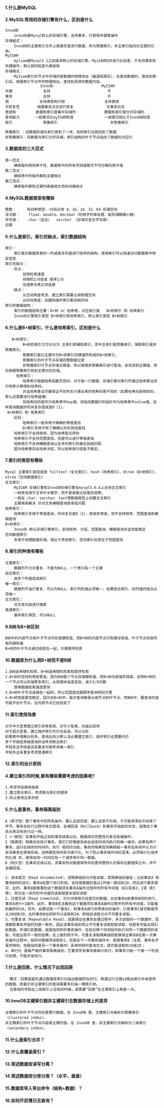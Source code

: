 #### 1.什么是MySQL
#### 2.MySQL常用的存储引擎有什么，区别是什么
    InnoDB
        innodb是Mysql默认的存储引擎，支持事务，行锁和外键等操作
    存储格式：
        InnoDB的主键索引文件上直接存放该行数据，称为聚簇索引，非主索引指向对主键的引用。
    MyISAM
        mylsam是Mysql5.1之前版本默认的存储引擎，MyiSAM的并发行比较差，不支持事务和外键操作，默认锁的粒度为表级锁
    存储格式：    
        MyIsam索引的节点中存储的是数据的物理地址（磁道和扇区），在查找数据时，查找到索引后，根据索引节点中的物理地址，查找到具体的数据内容。
                    Innodb                      MyISAM
    外键              支持                          不
    事务              支持                          不
    锁              支持表锁和行锁                  支持表锁
    可恢复性        根据事务日志进行恢复               无事务日志
    表结构         数据和索引是集中存储的             数据和索引是分开存储的
    查询能力       一般情况比myISAM较差              一般情况相比于InnoDB较差
    索引              聚簇索引                        非聚簇索引
    
    聚簇索引 ：将数据存储与索引放到了一块，找到索引也就找到了数据
    非聚簇索引：将数据与索引分开存储，索引结构的叶子节点指向了数据的对应行
#### 3.数据库的三大范式
    第一范式：
        确保每列保持原子性、数据表中的所有字段值都可不可分解的原子值
    第二范式：
        确保表中的每列都和主键相关
    第三范式：
        确保每列都和主键列直接相关而非间接相关
#### 4.MySQL数据类型有哪些
    整数：     有四种类型--分别占用 8、16、24、32、64 存储空间
    浮点数：    float、double、decimal（利用字符串处理，能存储精确小数） 
    字符串：    char（定长）  varchar （存储可变长字符串）
    日期
#### 5.什么是索引，索引优缺点，索引数据结构
    索引：
        索引是对数据库表的一列或者多列值进行排序的结构，使用索引可以快速访问数据表中特定信息
    索引优缺点：
        优点： 
            加快检索速度
            将随机I/O变成 顺序I/O
            加速表与表之间连接
        缺点：
            从空间角度考虑，建立索引需要占用物理空间
            从时间角度，创建和维护索引都消耗时间
    索引的数据结构：
        索引的数据结构主要：B+树 or 哈希表，对应索引是   B+树索引 和 哈希索引
        Innodb引擎索引类型 B+树索引和哈希索引，默认索引类型 B+树索引  
      
           
#### 6.什么是B+树索引，什么是哈希索引，区别是什么
       B+树索引：
            B+树的索引又可以分为 主索引和辅助索引，其中主索引是聚簇索引，辅助索引是非聚簇索引。
            聚簇索引是以主键作为B+树索引的键值所构成的B+树索引，
            聚簇索引的叶子节点存储完整数据记录
            非聚簇索引叶节点存储主键值。所以使用非聚簇索引进行查询，会先找到主键值，然后根据聚簇索引找到主键对应的值。
         哈希索引：
            哈希索引根据哈希函数实现的，对于每一行数据，存储引擎对索引列通过哈希算法进行哈希计算得到哈希码。
            并且哈希算法尽量保证不同列志计算出来的哈希码是不同的（如果哈希码是相同的，那么还需要进行哈希碰撞）
            将哈希码的值作为哈希表中key值，将指向数据行的指针作为哈希表中value值，这样查询数据的时间复杂度就是O（1）。
     B+树索引 和 哈希索引
        区别：
            哈希索引一般多用于精确的等值查找
            B+索引多用于除了精确以外的其他查找
        哈希索引不支持排序，因为哈希是无序的
        哈希索引不支持范围查找，但是可以进行等值查询
        哈希索引不支持模糊查询以及多列索引的最左前缀匹配
        因为哈希表存在哈希冲突，所以哈希索引性能不稳定。
#### 7.索引的类型有哪些
    Mysql 主要索引类型就是 fulltext（全文索引）、hash（哈希索引）、btree（B+树索引）、etree（空间数据索引）
    全文索引：
        MyISAM 存储引擎和InnoDB存储引擎在mysql5.6.4上支持全文索引
        一般来说用于文本中关键字，而不是直接比较是否相等。
        一般在 char、varchar、taxt等数据类型上创建全文索引
        主要用来解决 针对文本模糊查询效率低问题
    哈希索引：
        哈希索引多用于等值查询，时间复杂度O（1），效率非常高，但不支持排序、范围查询和模糊查询
    B+树索引：
        Innodb 默认存储引擎索引，支持排序、分组、范围查询、模糊查询并且性能稳定
    空间数据索引
        多用于地理数据存储，相比于其他索引，空间索引优势在于范围查找
#### 8.索引的种类有哪些
    主键索引：
        数据列不允许重复，不能为NULL，一个表只有一个主键
    组合索引：
        由多个列值组成索引
    唯一索引：
        数据列不运行重复，可以为NULL，索引列的值必须唯一，如果组合索引，则列值的组合必须唯一
    全文索引：
        对文本内容进行搜索
    普通索引：
        基本索引类型，可以NULL
        
#### 9.B树与B+树区别
    B树中的内部节点和叶子节点均存放键和值，而B+树的内部节点只有键没有值，叶子节点存放所有的键和值
    B+树的叶子节点通过相连在一起，方便顺序检索
#### 10.数据库为什么用B+树而不是B树
    1.B树适用随机检索，B+树适用随机检索和顺序检索
    2.B+树的空间利用率更高，因为B树每个节点存储键和值，而B+树内部值存简直，这样B+树的一个节点可以存储更多索引，从而使树高度变低，减少I/O次数
        使用数据检索速度更快
    3.B+树叶子节点连接在一起的，所以范围查找跟顺序查询特别方便
    4.B+树性能更加稳定，因为在B+树中，每次查询都是从根节点到叶节点，而B树中，要查询的值可能不在叶节点，在内部节点已经找到了
#### 11.索引使用场景
    对于中大型表建立索引非常有效，对于小型表，扫描比较块
    对于超大型表，建立维护索引代价也会高，可以分区
    如果表中增删比较多，查询比较少那么没必要建立索引，维护索引也需要代价
    多个字段经常被查询的话考虑联合索引
    字段多且字段值没有重复时候考虑唯一索引
    字段多且有重复考虑普通索引
#### 12.索引的设计原则
    











#### 4.建立索引的时候,都有哪些需要考虑的因素呢?
    1.考虑字段使用频率
    2.建立联合索引，考虑联合索引的顺序
    3.防止使用过多的锁
#### 5.什么是事务，事务隔离级别
    A（原子性）整个事务中的所有操作，要么全部完成，要么全部不完成，不可能停滞在中间某个环节。事务在执行过程中发生错误，会被回滚（Rollback）到事务开始前的状态，就像这个事务从来没有执行过一样。
    C（一致性）在事务开始之前和事务结束以后，数据库的完整性约束没有被破坏。
    I（隔离性）隔离状态执行事务，使它们好像是系统在给定时间内执行的唯一操作。如果有两个事务，运行在相同的时间内，执行 相同的功能，事务的隔离性将确保每一事务在系统中认为只有该事务在使用系统。这种属性有时称为串行化，为了防止事务操作间的混淆，必须串行化或序列化请 求，使得在同一时间仅有一个请求用于同一数据。
    D（持久性）在事务完成以后，该事务所对数据库所作的更改便持久的保存在数据库之中，并不会被回滚。 
    
    1、读未提交（Read Uncommited），该隔离级别允许脏读取，其隔离级别最低；比如事务A 和事务B同时进行，事务A在整个执行阶段，会将某数据的值从1开始一直加到10，然后进行事务提交，此时，事务B能够看到这个数据项在事务A操作过程中的所有中间值（如1变成2，2变 成3等），而对这一系列的中间值的读取就是未授权读取
    2、已提交读（Read Commited），只允许获取已经提交的数据。比如事务A和事务B同时进行，事务A进行+1操作，此时，事务B无法看到这个数据项在事务A操作过程中的所有中间值，只能看到最终的10。另外，如果说有一个事务C，和事务A进行非常类似的操作，只是事务C是将数据项从10加到20，此时事务B也同样可以读取到20，即授权读取允许不可重复读取。
    3、可重复读（Repeatable Read)，就是保证在事务处理过程中，多次读取同一个数据时，其值都和事务开始时刻是一致的，因此该事务级别禁止不可重复读取和脏读取，但是有可能出现幻影数据。所谓幻影数据，就是指同样的事务操作，在前后两个时间段内执行对同一个数据项的读取，可能出现不一致的结果。在上面的例子中，可重复读取隔离级别能够保证事务B在第一次事务操作过程中，始终对数据项读取到1，但是在下一次事务操作中，即使事务B（注意，事务名字虽然相同，但是指的是另一个事务操作）采用同样的查询方式，就可能读取到10或20；
    4、串行化 是最严格的事务隔离级别，它要求所有事务被串行执行，即事务只能一个接一个的进行处理，不能并发执行。

#### 7.什么是回表，什么情况下出现回表
      概念：回表就是先通过数据库索引扫描出数据所在的行，再通过行主键id取出索引中未提供的数据，即基于非主键索引的查询需要多扫描一棵索引树。
      当查询的字段在二级索引上没有的时候，就需要“回表”在主键索引上再查一次。


#### 10.InnoDB主键索引跟非主键索引在数据存储上的差异
    主键索引的叶子节点存的是整行数据。在 InnoDB 里，主键索引也被称为聚簇索引 （clustered index）。
    非主键索引的叶子节点内容是主键的值。在 InnoDB 里，非主键索引也被称为二级索引 （secondary index）。

#### 11.什么是索引合并？
#### 12.什么是覆盖索引？
#### 13.简述数据库读写分离？
#### 14.简述数据库分库分表？（水平、垂直）
#### 15.数据库导入导出命令（结构+数据）？
#### 16.如何开启慢日志查询？